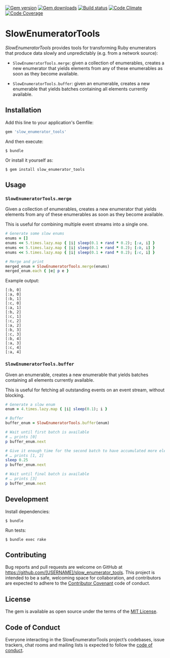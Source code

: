 [![Gem version](https://img.shields.io/gem/v/slow_enumerator_tools.svg)](http://rubygems.org/gems/slow_enumerator_tools)
[![Gem downloads](https://img.shields.io/gem/dt/slow_enumerator_tools.svg)](http://rubygems.org/gems/slow_enumerator_tools)
[![Build status](https://img.shields.io/travis/ddfreyne/slow_enumerator_tools.svg)](https://travis-ci.org/ddfreyne/slow_enumerator_tools)
[![Code Climate](https://img.shields.io/codeclimate/github/ddfreyne/slow_enumerator_tools.svg)](https://codeclimate.com/github/ddfreyne/slow_enumerator_tools)
[![Code Coverage](https://img.shields.io/codecov/c/github/ddfreyne/slow_enumerator_tools.svg)](https://codecov.io/gh/ddfreyne/slow_enumerator_tools)

# SlowEnumeratorTools

_SlowEnumeratorTools_ provides tools for transforming Ruby enumerators that produce data slowly and unpredictably (e.g. from a network source):

* `SlowEnumeratorTools.merge`: given a collection of enumerables, creates a new enumerator that yields elements from any of these enumerables as soon as they become available.

* `SlowEnumeratorTools.buffer`: given an enumerable, creates a new enumerable that yields batches containing all elements currently available.

## Installation

Add this line to your application's Gemfile:

```ruby
gem 'slow_enumerator_tools'
```

And then execute:

    $ bundle

Or install it yourself as:

    $ gem install slow_enumerator_tools

## Usage

### `SlowEnumeratorTools.merge`

Given a collection of enumerables, creates a new enumerator that yields elements from any of these enumerables as soon as they become available.

This is useful for combining multiple event streams into a single one.

```ruby
# Generate some slow enums
enums = []
enums << 5.times.lazy.map { |i| sleep(0.1 + rand * 0.2); [:a, i] }
enums << 5.times.lazy.map { |i| sleep(0.1 + rand * 0.2); [:b, i] }
enums << 5.times.lazy.map { |i| sleep(0.1 + rand * 0.2); [:c, i] }

# Merge and print
merged_enum = SlowEnumeratorTools.merge(enums)
merged_enum.each { |e| p e }
```

Example output:

```
[:b, 0]
[:a, 0]
[:b, 1]
[:c, 0]
[:a, 1]
[:b, 2]
[:c, 1]
[:c, 2]
[:a, 2]
[:b, 3]
[:c, 3]
[:b, 4]
[:a, 3]
[:c, 4]
[:a, 4]
```

### `SlowEnumeratorTools.buffer`

Given an enumerable, creates a new enumerable that yields batches containing all elements currently available.

This is useful for fetching all outstanding events on an event stream, without blocking.

```ruby
# Generate a slow enum
enum = 4.times.lazy.map { |i| sleep(0.1); i }

# Buffer
buffer_enum = SlowEnumeratorTools.buffer(enum)

# Wait until first batch is available
# … prints [0]
p buffer_enum.next

# Give it enough time for the second batch to have accumulated more elements,
# … prints [1, 2]
sleep 0.25
p buffer_enum.next

# Wait until final batch is available
# … prints [3]
p buffer_enum.next
```

## Development

Install dependencies:

    $ bundle

Run tests:

    $ bundle exec rake

## Contributing

Bug reports and pull requests are welcome on GitHub at https://github.com/[USERNAME]/slow_enumerator_tools. This project is intended to be a safe, welcoming space for collaboration, and contributors are expected to adhere to the [Contributor Covenant](http://contributor-covenant.org) code of conduct.

## License

The gem is available as open source under the terms of the [MIT License](http://opensource.org/licenses/MIT).

## Code of Conduct

Everyone interacting in the SlowEnumeratorTools project’s codebases, issue trackers, chat rooms and mailing lists is expected to follow the [code of conduct](https://github.com/[USERNAME]/slow_enumerator_tools/blob/master/CODE_OF_CONDUCT.md).
